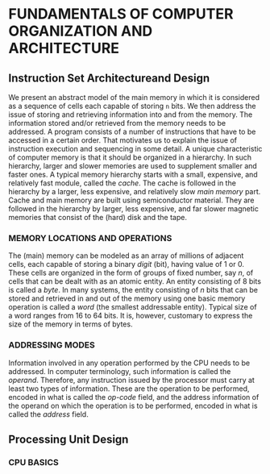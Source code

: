 # FUNDAMENTALS OF COMPUTER ORGANIZATION AND ARCHITECTURE

## Instruction Set Architectureand Design

We present an abstract model of the main memory in which it is considered as a sequence of cells each capable of storing ```n``` bits. We then address the issue of storing and retrieving information into and from the memory. The information stored and/or retrieved from the memory needs to be addressed.
A program consists of a number of instructions that have to be accessed in a certain order. That motivates us to explain the issue of instruction execution and sequencing in some detail.
A unique characteristic of computer memory is that it should be organized in a hierarchy. In such hierarchy, larger and slower memories are used to supplement smaller and faster ones. A typical memory hierarchy starts with a small, expensive, and relatively fast module, called the *cache*. The cache is followed in the hierarchy by a larger, less expensive, and relatively slow *main memory* part. Cache and main memory are built using semiconductor material. They are followed in the hierarchy by larger, less expensive, and far slower magnetic memories that consist of the (hard) disk and the tape.

### MEMORY LOCATIONS AND OPERATIONS

The (main) memory can be modeled as an array of millions of adjacent cells, each capable of storing a binary *digit* (bit), having value of 1 or 0. These cells are organized in the form of groups of fixed number, say *n*, of cells that can be dealt with as an atomic entity. An entity consisting of 8 bits is called a *byte*. In many systems, the entity consisting of *n* bits that can be stored and retrieved in and out of the memory using one basic memory operation is called a *word* (the smallest addressable entity). Typical size of a word ranges from 16 to 64 bits. It is, however, customary to express the size of the memory in terms of bytes.

### ADDRESSING MODES

Information involved in any operation performed by the CPU needs to be addressed. In computer terminology, such information is called the *operand*. Therefore, any instruction issued by the processor must carry at least two types of information. These are the operation to be performed, encoded in what is called the *op-code* field, and the address information of the operand on which the operation is to be performed, encoded in what is called the *address* field.

## Processing Unit Design

### CPU BASICS




